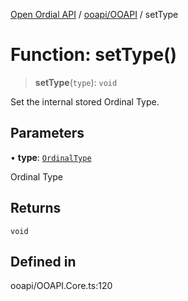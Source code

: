 [Open Ordial API](../../../README.md) / [ooapi/OOAPI](../README.md) / setType

# Function: setType()

> **setType**(`type`): `void`

Set the internal stored Ordinal Type.

## Parameters

• **type**: [`OrdinalType`](../enumerations/OrdinalType.md)

Ordinal Type

## Returns

`void`

## Defined in

ooapi/OOAPI.Core.ts:120
